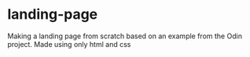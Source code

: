 # landing-page
Making a landing page from scratch based on an example from the Odin project.
Made using only html and css
